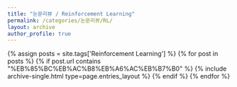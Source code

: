 ```yaml
---
title: "논문리뷰 / Reinforcement Learning"
permalink: /categories/논문리뷰/RL/
layout: archive
author_profile: true
---
```


{% assign posts = site.tags['Reinforcement Learning'] %}
{% for post in posts %} 
    {% if post.url contains "%EB%85%BC%EB%AC%B8%EB%A6%AC%EB%B7%B0" %}
        {% include archive-single.html type=page.entries_layout %}
    {% endif %}
{% endfor %}